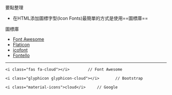 要點整理
- 在HTML添加圖標字型(Icon Fonts)最簡單的方式是使用==圖標庫==

圖標庫
- [Font Awesome](https://fontawesome.com/)
- [Flaticon](https://www.flaticon.com/)
- [icofont](https://www.iconfont.cn/)
- [Fontello](https://fontello.com/)

---

```
<i class="fas fa-cloud"></i>		// Font Awesome
```

```
<i class="glyphicon glyphicon-cloud"></i>		// Bootstrap
```

```
<i class="material-icons">cloud</i>		// Google
```